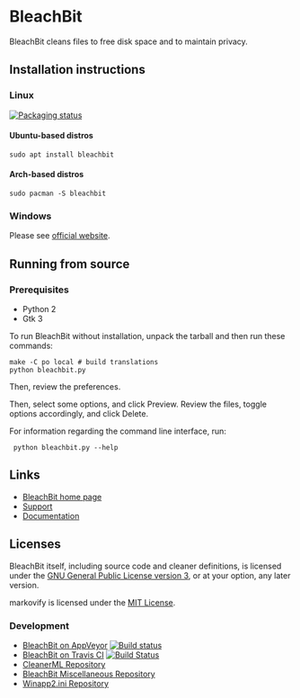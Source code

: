 # BleachBit

BleachBit cleans files to free disk space and to maintain privacy.

## Installation instructions

### Linux

[![Packaging status](https://repology.org/badge/tiny-repos/bleachbit.svg)](https://repology.org/project/bleachbit/versions)

#### Ubuntu-based distros

`sudo apt install bleachbit`

#### Arch-based distros

`sudo pacman -S bleachbit`

### Windows

Please see [official website](https://www.bleachbit.org/download/windows).

## Running from source

### Prerequisites

- Python 2
- Gtk 3

To run BleachBit without installation, unpack the tarball and then run these
commands:

    make -C po local # build translations
    python bleachbit.py

Then, review the preferences.

Then, select some options, and click Preview.  Review the files, toggle options accordingly, and click Delete.

For information regarding the command line interface, run:

     python bleachbit.py --help

## Links

* [BleachBit home 
page](https://www.bleachbit.org)
* [Support](https://www.bleachbit.org/help)
* [Documentation](https://docs.bleachbit.org)


## Licenses

BleachBit itself, including source code and cleaner definitions, is licensed under the [GNU General Public License version 3](COPYING), or at your option, any later version.

markovify is licensed under the [MIT License](https://github.com/jsvine/markovify/blob/master/LICENSE.txt).

### Development
* [BleachBit on AppVeyor](https://ci.appveyor.com/project/az0/bleachbit)  [![Build status](https://ci.appveyor.com/api/projects/status/7p8amofd7rv7n268?svg=true)](https://ci.appveyor.com/project/az0/bleachbit)
* [BleachBit on Travis CI](https://travis-ci.org/bleachbit/bleachbit)  [![Build Status](https://travis-ci.org/bleachbit/bleachbit.svg?branch=master)](https://travis-ci.org/bleachbit/bleachbit)
* [CleanerML Repository](https://github.com/az0/cleanerml)
* [BleachBit Miscellaneous Repository](https://github.com/bleachbit/bleachbit-misc)
* [Winapp2.ini Repository](https://github.com/bleachbit/winapp2.ini)
